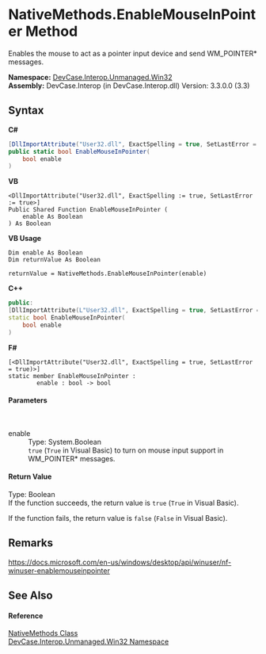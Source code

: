 # NativeMethods.EnableMouseInPointer Method 
 

Enables the mouse to act as a pointer input device and send WM_POINTER* messages.

**Namespace:**&nbsp;<a href="N_DevCase_Interop_Unmanaged_Win32">DevCase.Interop.Unmanaged.Win32</a><br />**Assembly:**&nbsp;DevCase.Interop (in DevCase.Interop.dll) Version: 3.3.0.0 (3.3)

## Syntax

**C#**<br />
``` C#
[DllImportAttribute("User32.dll", ExactSpelling = true, SetLastError = true)]
public static bool EnableMouseInPointer(
	bool enable
)
```

**VB**<br />
``` VB
<DllImportAttribute("User32.dll", ExactSpelling := true, SetLastError := true>]
Public Shared Function EnableMouseInPointer ( 
	enable As Boolean
) As Boolean
```

**VB Usage**<br />
``` VB Usage
Dim enable As Boolean
Dim returnValue As Boolean

returnValue = NativeMethods.EnableMouseInPointer(enable)
```

**C++**<br />
``` C++
public:
[DllImportAttribute(L"User32.dll", ExactSpelling = true, SetLastError = true)]
static bool EnableMouseInPointer(
	bool enable
)
```

**F#**<br />
``` F#
[<DllImportAttribute("User32.dll", ExactSpelling = true, SetLastError = true)>]
static member EnableMouseInPointer : 
        enable : bool -> bool 

```


#### Parameters
&nbsp;<dl><dt>enable</dt><dd>Type: System.Boolean<br />`true` (`True` in Visual Basic) to turn on mouse input support in WM_POINTER* messages.</dd></dl>

#### Return Value
Type: Boolean<br />If the function succeeds, the return value is `true` (`True` in Visual Basic). 

 If the function fails, the return value is `false` (`False` in Visual Basic).

## Remarks
<a href="https://docs.microsoft.com/en-us/windows/desktop/api/winuser/nf-winuser-enablemouseinpointer" target="_blank">https://docs.microsoft.com/en-us/windows/desktop/api/winuser/nf-winuser-enablemouseinpointer</a>

## See Also


#### Reference
<a href="T_DevCase_Interop_Unmanaged_Win32_NativeMethods">NativeMethods Class</a><br /><a href="N_DevCase_Interop_Unmanaged_Win32">DevCase.Interop.Unmanaged.Win32 Namespace</a><br />